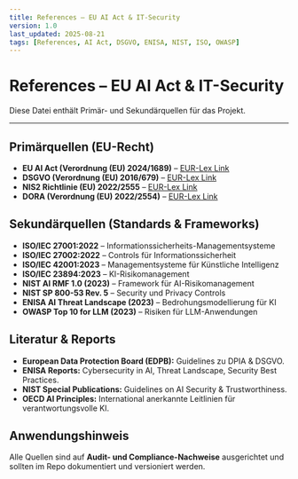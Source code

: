```yaml
---
title: References – EU AI Act & IT-Security
version: 1.0
last_updated: 2025-08-21
tags: [References, AI Act, DSGVO, ENISA, NIST, ISO, OWASP]
---
```


# References – EU AI Act & IT-Security

Diese Datei enthält Primär- und Sekundärquellen für das Projekt.

---

## Primärquellen (EU-Recht)
- **EU AI Act (Verordnung (EU) 2024/1689)** – [EUR-Lex Link](https://eur-lex.europa.eu/legal-content/DE/TXT/?uri=CELEX:32024R1689)  
- **DSGVO (Verordnung (EU) 2016/679)** – [EUR-Lex Link](https://eur-lex.europa.eu/legal-content/DE/TXT/?uri=CELEX:32016R0679)  
- **NIS2 Richtlinie (EU) 2022/2555** – [EUR-Lex Link](https://eur-lex.europa.eu/legal-content/DE/TXT/?uri=CELEX:32022L2555)  
- **DORA (Verordnung (EU) 2022/2554)** – [EUR-Lex Link](https://eur-lex.europa.eu/legal-content/DE/TXT/?uri=CELEX:32022R2554)  

## Sekundärquellen (Standards & Frameworks)
- **ISO/IEC 27001:2022** – Informationssicherheits-Managementsysteme  
- **ISO/IEC 27002:2022** – Controls für Informationssicherheit  
- **ISO/IEC 42001:2023** – Managementsysteme für Künstliche Intelligenz  
- **ISO/IEC 23894:2023** – KI-Risikomanagement  
- **NIST AI RMF 1.0 (2023)** – Framework für AI-Risikomanagement  
- **NIST SP 800-53 Rev. 5** – Security und Privacy Controls  
- **ENISA AI Threat Landscape (2023)** – Bedrohungsmodellierung für KI  
- **OWASP Top 10 for LLM (2023)** – Risiken für LLM-Anwendungen  

## Literatur & Reports
- **European Data Protection Board (EDPB):** Guidelines zu DPIA & DSGVO.  
- **ENISA Reports:** Cybersecurity in AI, Threat Landscape, Security Best Practices.  
- **NIST Special Publications:** Guidelines on AI Security & Trustworthiness.  
- **OECD AI Principles:** International anerkannte Leitlinien für verantwortungsvolle KI.  

## Anwendungshinweis
Alle Quellen sind auf **Audit- und Compliance-Nachweise** ausgerichtet und sollten im Repo dokumentiert und versioniert werden.
